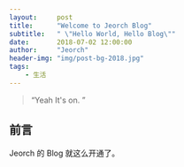 ```yaml
---
layout:     post
title:      "Welcome to Jeorch Blog"
subtitle:   " \"Hello World, Hello Blog\""
date:       2018-07-02 12:00:00
author:     "Jeorch"
header-img: "img/post-bg-2018.jpg"
tags:
    - 生活
---
```


> “Yeah It's on. ”


## 前言

Jeorch 的 Blog 就这么开通了。
